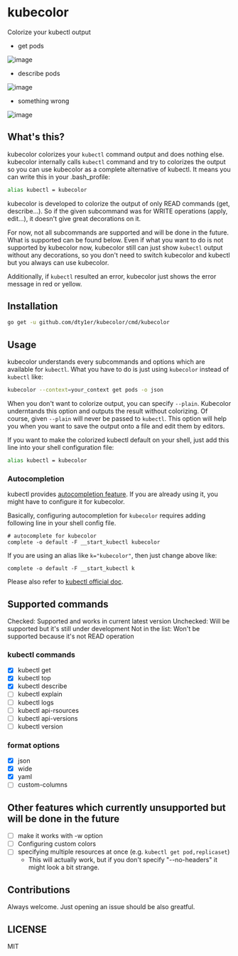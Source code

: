 # kubecolor

Colorize your kubectl output

* get pods

![image](https://user-images.githubusercontent.com/60682957/95655156-43e7a880-0b40-11eb-9dde-f99f0b34e7a8.png)

* describe pods

![image](https://user-images.githubusercontent.com/60682957/95655177-71345680-0b40-11eb-9003-077e86d24ab1.png)

* something wrong

![image](https://user-images.githubusercontent.com/60682957/95655195-890bda80-0b40-11eb-8688-5d090ec95926.png)

## What's this?

kubecolor colorizes your `kubectl` command output and does nothing else.
kubecolor internally calls `kubectl` command and try to colorizes the output so
you can use kubecolor as a complete alternative of kubectl. It means you can write this in your .bash_profile:

```sh
alias kubectl = kubecolor
```

kubecolor is developed to colorize the output of only READ commands (get, describe...). 
So if the given subcommand was for WRITE operations (apply, edit...), it doesn't give great decorations on it.

For now, not all subcommands are supported and will be done in the future. What is supported can be found below.
Even if what you want to do is not supported by kubecolor now, kubecolor still can just show `kubectl` output without any decorations,
so you don't need to switch kubecolor and kubectl but you always can use kubecolor.

Additionally, if `kubectl` resulted an error, kubecolor just shows the error message in red or yellow.

## Installation

```sh
go get -u github.com/dty1er/kubecolor/cmd/kubecolor
```

## Usage

kubecolor understands every subcommands and options which are available for `kubectl`. What you have to do is just using `kubecolor`
instead of `kubectl` like:

```sh
kubecolor --context=your_context get pods -o json
```

When you don't want to colorize output, you can specify `--plain`. Kubecolor underntands this option and
outputs the result without colorizing. Of course, given `--plain` will never be passed to `kubectl`.
This option will help you when you want to save the output onto a file and edit them by editors.

If you want to make the colorized kubectl default on your shell, just add this line into your shell configuration file:

```sh
alias kubectl = kubecolor
```

### Autocompletion

kubectl provides [autocompletion feature](https://kubernetes.io/docs/tasks/tools/install-kubectl/#enable-kubectl-autocompletion). If you are
already using it, you might have to configure it for kubecolor.

Basically, configuring autocompletion for `kubecolor` requires adding following line in your shell config file.

```shell
# autocomplete for kubecolor
complete -o default -F __start_kubectl kubecolor
```

If you are using an alias like `k="kubecolor"`, then just change above like:

```shell
complete -o default -F __start_kubectl k
```

Please also refer to [kubectl official doc](https://kubernetes.io/docs/reference/kubectl/cheatsheet/#kubectl-autocomplete).


## Supported commands

Checked: Supported and works in current latest version
Unchecked: Will be supported but it's still under development
Not in the list: Won't be supported because it's not READ operation

### kubectl commands

- [x] kubectl get
- [x] kubectl top
- [x] kubectl describe
- [ ] kubectl explain
- [ ] kubectl logs
- [ ] kubectl api-rsources
- [ ] kubectl api-versions
- [ ] kubectl version

### format options

- [x] json
- [x] wide
- [x] yaml
- [ ] custom-columns

## Other features which currently unsupported but will be done in the future

- [ ] make it works with -w option
- [ ] Configuring custom colors
- [ ] specifying multiple resources at once (e.g. `kubectl get pod,replicaset`)
  - This will actually work, but if you don't specify "--no-headers" it might look a bit strange.

## Contributions

Always welcome. Just opening an issue should be also greatful.

## LICENSE

MIT
